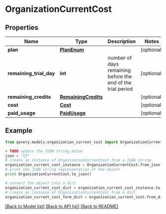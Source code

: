 # OrganizationCurrentCost


## Properties

Name | Type | Description | Notes
------------ | ------------- | ------------- | -------------
**plan** | [**PlanEnum**](PlanEnum.md) |  | [optional] 
**remaining_trial_day** | **int** | number of days remaining before the end of the trial period | [optional] 
**remaining_credits** | [**RemainingCredits**](RemainingCredits.md) |  | [optional] 
**cost** | [**Cost**](Cost.md) |  | [optional] 
**paid_usage** | [**PaidUsage**](PaidUsage.md) |  | [optional] 

## Example

```python
from qovery.models.organization_current_cost import OrganizationCurrentCost

# TODO update the JSON string below
json = "{}"
# create an instance of OrganizationCurrentCost from a JSON string
organization_current_cost_instance = OrganizationCurrentCost.from_json(json)
# print the JSON string representation of the object
print OrganizationCurrentCost.to_json()

# convert the object into a dict
organization_current_cost_dict = organization_current_cost_instance.to_dict()
# create an instance of OrganizationCurrentCost from a dict
organization_current_cost_form_dict = organization_current_cost.from_dict(organization_current_cost_dict)
```
[[Back to Model list]](../README.md#documentation-for-models) [[Back to API list]](../README.md#documentation-for-api-endpoints) [[Back to README]](../README.md)


